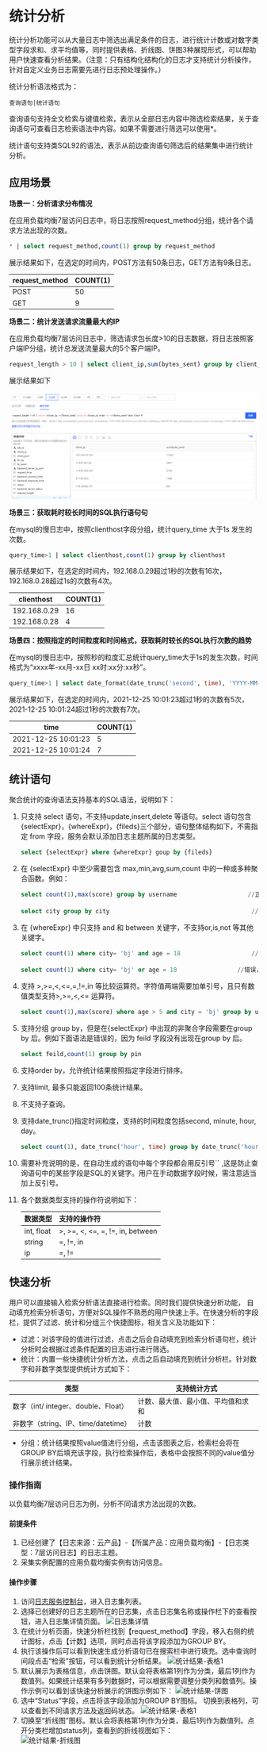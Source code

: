 # 统计分析  
统计分析功能可以从大量日志中筛选出满足条件的日志，进行统计计数或对数字类型字段求和、求平均值等，同时提供表格、折线图、饼图3种展现形式，可以帮助用户快速查看分析结果。（注意：只有结构化结构化的日志才支持统计分析操作，针对自定义业务日志需要先进行日志预处理操作。）

统计分析语法格式为：

`查询语句|统计语句`

查询语句支持全文检索与键值检索，表示从全部日志内容中筛选检索结果，关于查询语句可查看日志检索语法中内容。如果不需要进行筛选可以使用*。

统计语句支持类SQL92的语法，表示从前边查询语句筛选后的结果集中进行统计分析。


## 应用场景
**场景一：分析请求分布情况**

在应用负载均衡7层访问日志中，将日志按照request_method分组，统计各个请求方法出现的次数。

```sql
* | select request_method,count(1) group by request_method
```

展示结果如下，在选定的时间内，POST方法有50条日志，GET方法有9条日志。

| request_method | COUNT(1) |
| -------------- | -------- |
| POST           | 50       |
| GET            | 9        |

**场景二：统计发送请求流量最大的IP**

在应用负载均衡7层访问日志中，筛选请求包长度>10的日志数据，将日志按照客户端IP分组，统计总发送流量最大的5个客户端IP。

```sql
request_length > 10 | select client_ip,sum(bytes_sent) group by client_ip order by sum(bytes_sent) desc limit 5
```
展示结果如下

![](../../../../../image/LogService/analysis/search-analysis.png)

**场景三：获取耗时较长时间的SQL执行语句句** 

在mysql的慢日志中，按照clienthost字段分组，统计query_time 大于1s 发生的次数。

```sql
query_time>1 | select clienthost,count(1) group by clienthost
```

展示结果如下，在选定的时间内，192.168.0.29超过1秒的次数有16次，192.168.0.28超过1s的次数有4次。

| clienthost   | COUNT(1) |
| ------------ | -------- |
| 192.168.0.29 | 16       |
| 192.168.0.28 | 4        |

**场景四：按照指定的时间粒度和时间格式，获取耗时较长的SQL执行次数的趋势**

在mysql的慢日志中，按照秒的粒度汇总统计query_time大于1s的发生次数，时间格式为“xxxx年-xx月-xx日 xx时:xx分:xx秒”。


```sql
query_time>1 | select date_format(date_trunc('second', time), 'YYYY-MM-dd HH:mm:ss'), count(1) group by date_format(date_trunc('second', time), 'YYY-MM-dd HH:mm:ss')
```

展示结果如下，在选定的时间内，2021-12-25 10:01:23超过1秒的次数有5次，2021-12-25 10:01:24超过1秒的次数有7次。

| time                | COUNT(1) |
| ------------------- | -------- |
| 2021-12-25 10:01:23 | 5        |
| 2021-12-25 10:01:24 | 7        |

## 统计语句

聚合统计的查询语法支持基本的SQL语法，说明如下：

1. 只支持 select 语句，不支持update,insert,delete 等语句。select 语句包含{selectExpr}，{whereExpr}，{fileds}三个部分，语句整体结构如下，不需指定 from 字段，服务会默认添加日志主题所属的日志类型。

   ```sql
   select {selectExpr} where {whereExpr} goup by {fileds} 
   ```

2. 在 {selectExpr} 中至少需要包含 max,min,avg,sum,count 中的一种或多种聚合函数。例如：

   ```sql
   select count(1),max(score) group by username                    //正确
   
   select city group by city										//错误，未包含聚合函数
   ```

3. 在 {whereExpr} 中只支持 and 和 between 关键字，不支持or,is,not 等其他关键字。

   ```sql
   select count(1) where city= 'bj' and age = 18					//正确
   
   select count(1) where city= 'bj' or age = 18					//错误，不支持or关键字	 
   ```

4. 支持 >,>=,<,<=,=,!=,in 等比较运算符。字符值两端需要加单引号，且只有数值类型支持>,>=,<,<= 运算符。

   ```sql
   select count(1),max(score) where age > 5 and city = 'bj' group by username
   ```

5. 支持分组 group by，但是在{selectExpr} 中出现的非聚合字段需要在group by 后。例如下面语法是错误的，因为 feild 字段没有出现在group by 后。

   ```sql
   select feild,count(1) group by pin
   ```

6. 支持order by，允许统计结果按照指定字段进行排序。

7. 支持limit, 最多只能返回100条统计结果。

8. 不支持子查询。

9. 支持date_trunc()指定时间粒度，支持的时间粒度包括second, minute, hour, day。

   ```sql
   select count(1), date_trunc('hour', time) group by date_trunc('hour', time)
   ```

10. 需要补充说明的是，在自动生成的语句中每个字段都会用反引号`` ,这是防止查询语句中的某些字段是SQL的关键字。用户在手动数据字段时候，需注意适当加上反引号。

12. 各个数据类型支持的操作符说明如下：

    | 数据类型   | 支持的操作符                     |
    | ---------- | -------------------------------- |
    | int, float | >, >=, <, <=, =, !=, in, between |
    | string     | =, !=, in                        |
    | ip         | =, !=                            |

## 快速分析
用户可以直接输入检索分析语法直接进行检索。同时我们提供快速分析功能， 自动填充检索分析语句，方便对SQL操作不熟悉的用户快速上手。在快速分析的字段栏，提供了过滤、统计和分组三个快捷图标，相关含义及功能如下：  
- 过滤：对该字段的值进行过滤，点击之后会自动填充到检索分析语句栏，统计分析时会根据过滤条件配置的日志进行进行筛选。  
- 统计：内置一些快捷统计分析方法，点击之后自动填充到统计分析栏。针对数字和非数字类型提供统计方式如下：  

| 类型                                | 支持统计方式                       |
| ----------------------------------- | ---------------------------------- |
| 数字（int/ integer、double、Float） | 计数、最大值、最小值、平均值和求和 |
| 非数字（string、IP、time/datetime） | 计数                               |

- 分组：统计结果按照value值进行分组，点击该图表之后，检索栏会将在GROUP BY后填充该字段，执行检索操作后，表格中会按照不同的value值分行展示统计结果。  
### 操作指南
以负载均衡7层访问日志为例，分析不同请求方法出现的次数。  

#### 前提条件 
1. 已经创建了【日志来源：云产品】-【所属产品：应用负载均衡】-【日志类型：7层访问日志】的日志主题。
2. 采集实例配置的应用负载均衡实例有访问信息。  

#### 操作步骤
1.	访问[日志服务控制台](https://logs-console.jdcloud.com/overview)，进入日志集列表。
2.	选择已创建好的日志主题所在的日志集，点击日志集名称或操作栏下的查看按钮，进入日志集详情页面。
![日志集详情](../../../../../image/LogService/analysis/logset-detail.png) 
3. 在统计分析页面，快速分析栏找到【request_method】字段，移入右侧的统计图标，点击【计数】选项，同时点击将该字段添加为GROUP BY。
4. 执行该操作后可以看到快速生成分析语句已在搜索栏中进行填充。选中查询时间段点击“检索”按钮，可以看到统计分析结果。
![统计结果-表格1](../../../../../image/LogService/analysis/stastic-1.png) 
5. 默认展示为表格信息，点击饼图。默认会将表格第1列作为分类，最后1列作为数值列。如果统计结果有多列数据时，可以根据需要调整分类列和数值列。操作示例可以看到该快速分析展示的饼图示例如下：
![统计结果-饼图](../../../../../image/LogService/analysis/stastic-2.png)  
6. 选中“Status”字段，点击将该字段添加为GROUP BY图标。 切换到表格列，可以查看到不同请求方法及返回码状态。
![统计结果-表格1](../../../../../image/LogService/analysis/stastic-3.png) 
7. 切换至“折线图”图标。默认会将表格第1列作为分类，最后1列作为数值列。点开分类栏增加status列，查看到的折线视图如下：  
![统计结果-折线图](../../../../../image/LogService/analysis/stastic-4.png)  